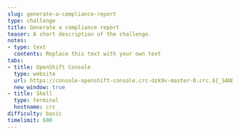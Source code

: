 ```yaml
---
slug: generate-a-compliance-report
type: challenge
title: Generate a compliance report
teaser: A short description of the challenge.
notes:
- type: text
  contents: Replace this text with your own text
tabs:
- title: OpenShift Console
  type: website
  url: https://console-openshift-console.crc-dzk9v-master-0.crc.${_SANDBOX_ID}.instruqt.io
  new_window: true
- title: Shell
  type: terminal
  hostname: crc
difficulty: basic
timelimit: 600
---
```

